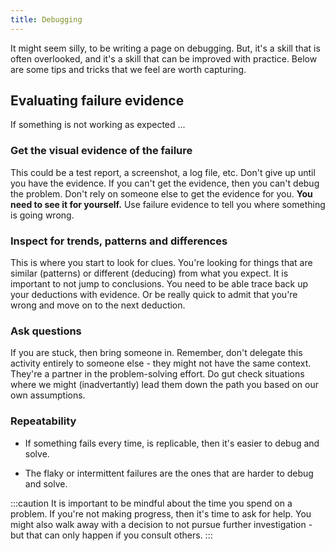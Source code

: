 ```yaml
---
title: Debugging
---
```


It might seem silly, to be writing a page on debugging. But, it's a skill that is often overlooked, and it's a skill that can be improved with practice. Below are some tips and tricks that we feel are worth capturing.

## Evaluating failure evidence

If something is not working as expected ...

### Get the visual evidence of the failure

This could be a test report, a screenshot, a log file, etc.
Don't give up until you have the evidence. If you can't get the evidence, then you can't debug the problem.
Don't rely on someone else to get the evidence for you.
**You need to see it for yourself.**
Use failure evidence to tell you where something is going wrong.

### Inspect for trends, patterns and differences

This is where you start to look for clues. You're looking for things that are similar (patterns) or different (deducing) from what you expect. It is important to not jump to conclusions. You need to be able trace back up your deductions with evidence.
Or be really quick to admit that you're wrong and move on to the next deduction.

### Ask questions

If you are stuck, then bring someone in.
Remember, don't delegate this activity entirely to someone else - they might not have the same context.
They're a partner in the problem-solving effort.
Do gut check situations where we might (inadvertantly) lead them down the path you based on our own assumptions.

### Repeatability

- If something fails every time, is replicable, then it's easier to debug and solve.

- The flaky or intermittent failures are the ones that are harder to debug and solve.

:::caution
It is important to be mindful about the time you spend on a problem. If you're not making progress, then it's time to ask for help.
You might also walk away with a decision to not pursue further investigation - but that can only happen if you consult others.
:::
